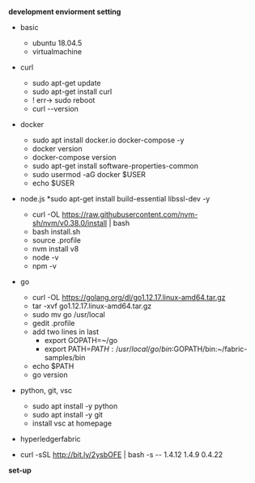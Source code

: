 **development enviorment setting**

* basic
  * ubuntu 18.04.5
  * virtualmachine

* curl
  * sudo apt-get update
  * sudo apt-get install curl
  * ! err-> sudo reboot
  * curl --version
  
* docker
  * sudo apt install docker.io docker-compose -y
  * docker version
  * docker-compose version
  * sudo apt-get install software-properties-common
  * sudo usermod -aG docker $USER
  * echo $USER
* node.js
  *sudo apt-get install build-essential libssl-dev -y
  * curl -OL https://raw.githubusercontent.com/nvm-sh/nvm/v0.38.0/install | bash
  * bash install.sh
  * source .profile
  * nvm install v8
  * node -v
  * npm -v
  
* go
  * curl -OL https://golang.org/dl/go1.12.17.linux-amd64.tar.gz
  * tar -xvf go1.12.17.linux-amd64.tar.gz
  * sudo mv go /usr/local
  * gedit .profile
  * add two lines in last
    * export GOPATH=~/go
    * export PATH=$PATH:/usr/local/go/bin:$GOPATH/bin:~/fabric-samples/bin
  * echo $PATH
  * go version
  
* python, git, vsc
  * sudo apt install -y python
  * sudo apt install -y git
  * install vsc at homepage

* hyperledgerfabric
 * curl -sSL http://bit.ly/2ysbOFE | bash -s -- 1.4.12 1.4.9 0.4.22

**set-up**








